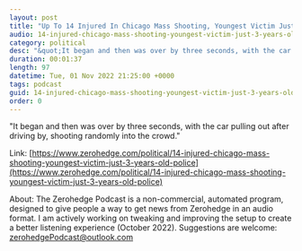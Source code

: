 ```yaml
---
layout: post
title: "Up To 14 Injured In Chicago Mass Shooting, Youngest Victim Just 3 Years Old: Police"
audio: 14-injured-chicago-mass-shooting-youngest-victim-just-3-years-old-police-0
category: political
desc: "&quot;It began and then was over by three seconds, with the car pulling out after driving by, shooting randomly into the crowd.&quot;"
duration: 00:01:37
length: 97
datetime: Tue, 01 Nov 2022 21:25:00 +0000
tags: podcast
guid: 14-injured-chicago-mass-shooting-youngest-victim-just-3-years-old-police-0
order: 0
---
```

&quot;It began and then was over by three seconds, with the car pulling out after driving by, shooting randomly into the crowd.&quot;

Link: [https://www.zerohedge.com/political/14-injured-chicago-mass-shooting-youngest-victim-just-3-years-old-police](https://www.zerohedge.com/political/14-injured-chicago-mass-shooting-youngest-victim-just-3-years-old-police)

About: The Zerohedge Podcast is a non-commercial, automated program, designed to give people a way to get news from Zerohedge in an audio format.  I am actively working on tweaking and improving the setup to create a better listening experience (October 2022).  Suggestions are welcome: [zerohedgePodcast@outlook.com](mailto:zerohedgePodcast@outlook.com)